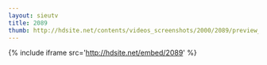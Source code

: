 ```yaml
---
layout: sieutv
title: 2089
thumb: http://hdsite.net/contents/videos_screenshots/2000/2089/preview_360p.mp4.jpg
---
```

{% include iframe src='http://hdsite.net/embed/2089' %}
 
